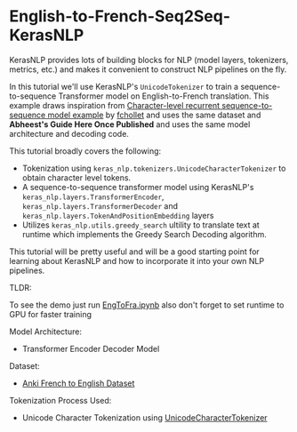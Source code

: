 # English-to-French-Seq2Seq-KerasNLP

KerasNLP provides lots of building blocks for NLP (model layers, tokenizers, metrics, etc.) and
makes it convenient to construct NLP pipelines on the fly.

In this tutorial we'll use KerasNLP's `UnicodeTokenizer` to train a sequence-to-sequence Transformer model on English-to-French translation. This example draws inspiration from [Character-level recurrent sequence-to-sequence model example](https://keras.io/examples/nlp/lstm_seq2seq/) by [fchollet](https://twitter.com/fchollet) and uses the same dataset and __Abheest's Guide Here Once Published__ and uses the same model architecture and decoding code.

This tutorial broadly covers the following:
- Tokenization using `keras_nlp.tokenizers.UnicodeCharacterTokenizer` to obtain character level tokens.
- A sequence-to-sequence transformer model using KerasNLP's `keras_nlp.layers.TransformerEncoder`, `keras_nlp.layers.TransformerDecoder` and `keras_nlp.layers.TokenAndPositionEmbedding` layers
- Utilizes `keras_nlp.utils.greedy_search` ultility to translate text at runtime which implements the Greedy Search Decoding algorithm.

This tutorial will be pretty useful and will be a good starting point for learning about KerasNLP and how to incorporate it into your own NLP pipelines.

TLDR:

To see the demo just run [EngToFra.ipynb](https://github.com/aflah02/English-to-French-Seq2Seq-KerasNLP/blob/main/EngToFra.ipynb) also don't forget to set runtime to GPU for faster training

Model Architecture:
  - Transformer Encoder Decoder Model

Dataset:
  - [Anki French to English Dataset](http://www.manythings.org/anki/fra-eng.zip)

Tokenization Process Used:
  - Unicode Character Tokenization using [UnicodeCharacterTokenizer](https://keras.io/api/keras_nlp/tokenizers/unicode_character_tokenizer/)

